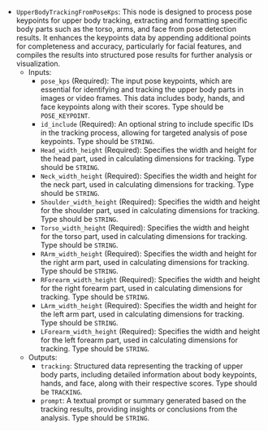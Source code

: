 - `UpperBodyTrackingFromPoseKps`: This node is designed to process pose keypoints for upper body tracking, extracting and formatting specific body parts such as the torso, arms, and face from pose detection results. It enhances the keypoints data by appending additional points for completeness and accuracy, particularly for facial features, and compiles the results into structured pose results for further analysis or visualization.
    - Inputs:
        - `pose_kps` (Required): The input pose keypoints, which are essential for identifying and tracking the upper body parts in images or video frames. This data includes body, hands, and face keypoints along with their scores. Type should be `POSE_KEYPOINT`.
        - `id_include` (Required): An optional string to include specific IDs in the tracking process, allowing for targeted analysis of pose keypoints. Type should be `STRING`.
        - `Head_width_height` (Required): Specifies the width and height for the head part, used in calculating dimensions for tracking. Type should be `STRING`.
        - `Neck_width_height` (Required): Specifies the width and height for the neck part, used in calculating dimensions for tracking. Type should be `STRING`.
        - `Shoulder_width_height` (Required): Specifies the width and height for the shoulder part, used in calculating dimensions for tracking. Type should be `STRING`.
        - `Torso_width_height` (Required): Specifies the width and height for the torso part, used in calculating dimensions for tracking. Type should be `STRING`.
        - `RArm_width_height` (Required): Specifies the width and height for the right arm part, used in calculating dimensions for tracking. Type should be `STRING`.
        - `RForearm_width_height` (Required): Specifies the width and height for the right forearm part, used in calculating dimensions for tracking. Type should be `STRING`.
        - `LArm_width_height` (Required): Specifies the width and height for the left arm part, used in calculating dimensions for tracking. Type should be `STRING`.
        - `LForearm_width_height` (Required): Specifies the width and height for the left forearm part, used in calculating dimensions for tracking. Type should be `STRING`.
    - Outputs:
        - `tracking`: Structured data representing the tracking of upper body parts, including detailed information about body keypoints, hands, and face, along with their respective scores. Type should be `TRACKING`.
        - `prompt`: A textual prompt or summary generated based on the tracking results, providing insights or conclusions from the analysis. Type should be `STRING`.
